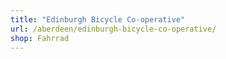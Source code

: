 ```yaml
---
title: "Edinburgh Bicycle Co-operative"
url: /aberdeen/edinburgh-bicycle-co-operative/
shop: Fahrrad
---
```

